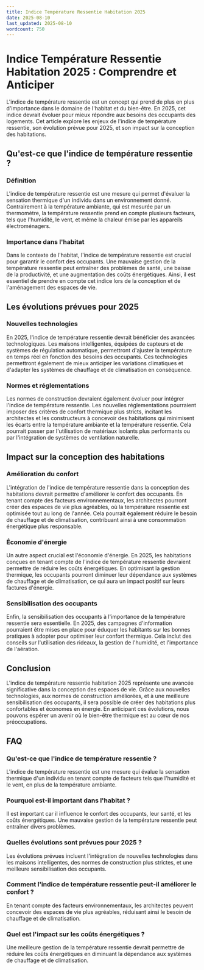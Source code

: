 ```yaml
---
title: Indice Température Ressentie Habitation 2025
date: 2025-08-10
last_updated: 2025-08-10
wordcount: 750
---
```


# Indice Température Ressentie Habitation 2025 : Comprendre et Anticiper

L'indice de température ressentie est un concept qui prend de plus en plus d'importance dans le domaine de l'habitat et du bien-être. En 2025, cet indice devrait évoluer pour mieux répondre aux besoins des occupants des logements. Cet article explore les enjeux de l'indice de température ressentie, son évolution prévue pour 2025, et son impact sur la conception des habitations.

## Qu'est-ce que l'indice de température ressentie ?

### Définition

L'indice de température ressentie est une mesure qui permet d'évaluer la sensation thermique d'un individu dans un environnement donné. Contrairement à la température ambiante, qui est mesurée par un thermomètre, la température ressentie prend en compte plusieurs facteurs, tels que l'humidité, le vent, et même la chaleur émise par les appareils électroménagers.

### Importance dans l'habitat

Dans le contexte de l'habitat, l'indice de température ressentie est crucial pour garantir le confort des occupants. Une mauvaise gestion de la température ressentie peut entraîner des problèmes de santé, une baisse de la productivité, et une augmentation des coûts énergétiques. Ainsi, il est essentiel de prendre en compte cet indice lors de la conception et de l'aménagement des espaces de vie.

## Les évolutions prévues pour 2025

### Nouvelles technologies

En 2025, l'indice de température ressentie devrait bénéficier des avancées technologiques. Les maisons intelligentes, équipées de capteurs et de systèmes de régulation automatique, permettront d'ajuster la température en temps réel en fonction des besoins des occupants. Ces technologies permettront également de mieux anticiper les variations climatiques et d'adapter les systèmes de chauffage et de climatisation en conséquence.

### Normes et réglementations

Les normes de construction devraient également évoluer pour intégrer l'indice de température ressentie. Les nouvelles réglementations pourraient imposer des critères de confort thermique plus stricts, incitant les architectes et les constructeurs à concevoir des habitations qui minimisent les écarts entre la température ambiante et la température ressentie. Cela pourrait passer par l'utilisation de matériaux isolants plus performants ou par l'intégration de systèmes de ventilation naturelle.

## Impact sur la conception des habitations

### Amélioration du confort

L'intégration de l'indice de température ressentie dans la conception des habitations devrait permettre d'améliorer le confort des occupants. En tenant compte des facteurs environnementaux, les architectes pourront créer des espaces de vie plus agréables, où la température ressentie est optimisée tout au long de l'année. Cela pourrait également réduire le besoin de chauffage et de climatisation, contribuant ainsi à une consommation énergétique plus responsable.

### Économie d'énergie

Un autre aspect crucial est l'économie d'énergie. En 2025, les habitations conçues en tenant compte de l'indice de température ressentie devraient permettre de réduire les coûts énergétiques. En optimisant la gestion thermique, les occupants pourront diminuer leur dépendance aux systèmes de chauffage et de climatisation, ce qui aura un impact positif sur leurs factures d'énergie.

### Sensibilisation des occupants

Enfin, la sensibilisation des occupants à l'importance de la température ressentie sera essentielle. En 2025, des campagnes d'information pourraient être mises en place pour éduquer les habitants sur les bonnes pratiques à adopter pour optimiser leur confort thermique. Cela inclut des conseils sur l'utilisation des rideaux, la gestion de l'humidité, et l'importance de l'aération.

## Conclusion

L'indice de température ressentie habitation 2025 représente une avancée significative dans la conception des espaces de vie. Grâce aux nouvelles technologies, aux normes de construction améliorées, et à une meilleure sensibilisation des occupants, il sera possible de créer des habitations plus confortables et économes en énergie. En anticipant ces évolutions, nous pouvons espérer un avenir où le bien-être thermique est au cœur de nos préoccupations.

## FAQ

### Qu'est-ce que l'indice de température ressentie ?

L'indice de température ressentie est une mesure qui évalue la sensation thermique d'un individu en tenant compte de facteurs tels que l'humidité et le vent, en plus de la température ambiante.

### Pourquoi est-il important dans l'habitat ?

Il est important car il influence le confort des occupants, leur santé, et les coûts énergétiques. Une mauvaise gestion de la température ressentie peut entraîner divers problèmes.

### Quelles évolutions sont prévues pour 2025 ?

Les évolutions prévues incluent l'intégration de nouvelles technologies dans les maisons intelligentes, des normes de construction plus strictes, et une meilleure sensibilisation des occupants.

### Comment l'indice de température ressentie peut-il améliorer le confort ?

En tenant compte des facteurs environnementaux, les architectes peuvent concevoir des espaces de vie plus agréables, réduisant ainsi le besoin de chauffage et de climatisation.

### Quel est l'impact sur les coûts énergétiques ?

Une meilleure gestion de la température ressentie devrait permettre de réduire les coûts énergétiques en diminuant la dépendance aux systèmes de chauffage et de climatisation.